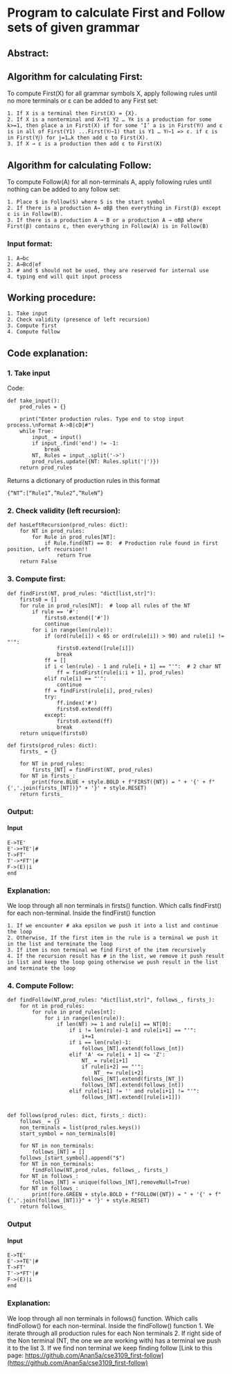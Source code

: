 # Program to calculate First and Follow sets of given grammar
## Abstract:

## Algorithm for calculating First:
To compute First(X) for all grammar symbols X, apply following rules until no more terminals or ɛ can be added to any First set:

    1. If X is a terminal then First(X) = {X}.
    2. If X is a nonterminal and X→Y1 Y2 … Y𝑘 is a production for some k>=1, then place a in First(X) if for some ‘I’ a is in First(Y𝑖) and ɛ is in all of First(Y1) ...First(Y𝑖−1) that is Y1 … Y𝑖−1 => ɛ. if ɛ is in First(Y𝑗) for j=1…k then add ɛ to First(X).
    3. If X → ɛ is a production then add ɛ to First(X)

## Algorithm for calculating Follow:
To compute Follow(A) for all non-terminals A, apply following rules until nothing can be added to any follow set:

    1. Place $ in Follow(S) where S is the start symbol
    2. If there is a production A→ αBβ then everything in First(β) except ɛ is in Follow(B).
    3. If there is a production A → B or a production A → αBβ where First(β) contains ɛ, then everything in Follow(A) is in Follow(B)

### Input format:
    1. A→bc
    2. A→Bcd|ef
    3. # and $ should not be used, they are reserved for internal use
    4. typing end will quit input process
## Working procedure:
    1. Take input
    2. Check validity (presence of left recursion)
    3. Compute first
    4. Compute follow
## Code explanation:
### 1. Take input
Code:
```
def take_input():
    prod_rules = {}

    print("Enter production rules. Type end to stop input process.\nFormat A->B|cD|#")
    while True:
        input_ = input()
        if input_.find('end') != -1:
            break
        NT, Rules = input_.split('->')
        prod_rules.update({NT: Rules.split('|')})
    return prod_rules
```
Returns a dictionary of production rules in this format

	{“NT”:[“Rule1”,”Rule2”,”RuleN”}
### 2. Check validity (left recursion):
```
def hasLeftRecursion(prod_rules: dict):
    for NT in prod_rules:
        for Rule in prod_rules[NT]:
            if Rule.find(NT) == 0:  # Production rule found in first position, Left recursion!!
                return True
    return False
```

### 3. Compute first:
```
def findFirst(NT, prod_rules: "dict[list,str]"):
    firsts0 = []
    for rule in prod_rules[NT]:  # loop all rules of the NT
        if rule == '#':
            firsts0.extend(['#'])
            continue
        for i in range(len(rule)):
            if (ord(rule[i]) < 65 or ord(rule[i]) > 90) and rule[i] != "'":
                firsts0.extend([rule[i]])
                break
            ff = []
            if i < len(rule) - 1 and rule[i + 1] == "'":  # 2 char NT
                ff = findFirst(rule[i:i + 1], prod_rules)
            elif rule[i] == "'":
                continue
            ff = findFirst(rule[i], prod_rules)
            try:
                ff.index('#')
                firsts0.extend(ff)
            except:
                firsts0.extend(ff)
                break
    return unique(firsts0)

def firsts(prod_rules: dict):
    firsts_ = {}

    for NT in prod_rules:
        firsts_[NT] = findFirst(NT, prod_rules)
    for NT in firsts_:
        print(fore.BLUE + style.BOLD + f"FIRST({NT}) = " + '{' + f"{','.join(firsts_[NT])}" + '}' + style.RESET)
    return firsts_
```
### Output:
#### Input
    E->TE'
    E'->+TE'|#
    T->FT'
    T'->*FT'|#
    F->(E)|i
    end

### Explanation:
We loop through all non terminals in firsts() function. Which calls findFirst() for each non-terminal.
Inside the findFirst() function 

    1. If we encounter # aka epsilon we push it into a list and continue the loop
    2. Otherwise, If the first item in the rule is a terminal we push it in the list and terminate the loop
    3. If item is non terminal we find First of the item recursively
    4. If the recursion result has # in the list, we remove it push result in list and keep the loop going otherwise we push result in the list and terminate the loop

### 4. Compute Follow:
```
def findFollow(NT,prod_rules: "dict[list,str]", follows_, firsts_):
    for nt in prod_rules:
        for rule in prod_rules[nt]:
            for i in range(len(rule)):
                if len(NT) >= 1 and rule[i] == NT[0]:
                    if i != len(rule)-1 and rule[i+1] == "'":
                        i+=1
                    if i == len(rule)-1:
                        follows_[NT].extend(follows_[nt])
                    elif 'A' <= rule[i + 1] <= 'Z':
                        NT_ = rule[i+1]
                        if rule[i+2] == "'":
                            NT_ += rule[i+2]
                        follows_[NT].extend(firsts_[NT_])
                        follows_[NT].extend(follows_[nt])
                    elif rule[i+1] != '' and rule[i+1] != "'":
                        follows_[NT].extend([rule[i+1]])


def follows(prod_rules: dict, firsts_: dict):
    follows_ = {}
    non_terminals = list(prod_rules.keys())
    start_symbol = non_terminals[0]

    for NT in non_terminals:
        follows_[NT] = []
    follows_[start_symbol].append("$")
    for NT in non_terminals:
        findFollow(NT,prod_rules, follows_, firsts_)
    for NT in follows_:
        follows_[NT] = unique(follows_[NT],removeNull=True)
    for NT in follows_:
        print(fore.GREEN + style.BOLD + f"FOLLOW({NT}) = " + '{' + f"{','.join(follows_[NT])}" + '}' + style.RESET)
    return follows_
```
### Output
#### Input
    E->TE'
    E'->+TE'|#
    T->FT'
    T'->*FT'|#
    F->(E)|i
    end
### Explanation:
We loop through all non terminals in follows() function. Which calls findFollow() for each non-terminal.
Inside the findFollow() function
    1. We iterate through all production rules for each Non terminals
    2. If right side of the Non terminal  (NT, the one we are working with) has a terminal we push it to the list
    3. If we find non terminal we keep finding follow
[Link to this page: https://github.com/Anan5a/cse3109_first-follow](https://github.com/Anan5a/cse3109_first-follow)
